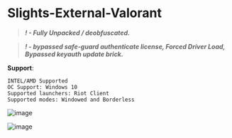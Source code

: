 # Slights-External-Valorant
> ***! - Fully Unpacked / deobfuscated.***

> ***! - bypassed safe-guard authenticate license, Forced Driver Load, Bypassed keyauth update brick.***

**Support**:
```
INTEL/AMD Supported
ОС Support: Windows 10
Supported launchers: Riot Client
Supported modes: Windowed and Borderless
```
![image](https://github.com/od8m/Falcon-VIP/assets/99853953/9936e321-1051-43fb-a314-870b85b406c5)

![image](https://github.com/od8m/Slights-External-Valorant/assets/99853953/393de29f-c0c0-4c37-afc8-e7890d425567)
